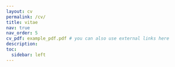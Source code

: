 ```yaml
---
layout: cv
permalink: /cv/
title: vitae
nav: true
nav_order: 5
cv_pdf: example_pdf.pdf # you can also use external links here
description: 
toc:
  sidebar: left
---
```

